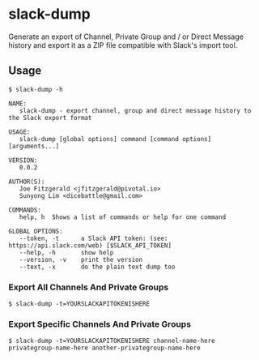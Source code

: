 # slack-dump
Generate an export of Channel, Private Group and / or Direct Message history and export it as a ZIP file compatible with Slack's import tool.

## Usage

```
$ slack-dump -h

NAME:
   slack-dump - export channel, group and direct message history to the Slack export format

USAGE:
   slack-dump [global options] command [command options] [arguments...]

VERSION:
   0.0.2

AUTHOR(S):
   Joe Fitzgerald <jfitzgerald@pivotal.io>
   Sunyong Lim <dicebattle@gmail.com>

COMMANDS:
   help, h	Shows a list of commands or help for one command

GLOBAL OPTIONS:
   --token, -t 		a Slack API token: (see: https://api.slack.com/web) [$SLACK_API_TOKEN]
   --help, -h		show help
   --version, -v	print the version
   --text, -x		do the plain text dump too
```

### Export All Channels And Private Groups

```
$ slack-dump -t=YOURSLACKAPITOKENISHERE
```

### Export Specific Channels And Private Groups

```
$ slack-dump -t=YOURSLACKAPITOKENISHERE channel-name-here privategroup-name-here another-privategroup-name-here
```
